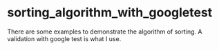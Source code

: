# sorting_algorithm_with_googletest
There are some examples to demonstrate the algorithm of sorting. A validation with google test is what I use.
